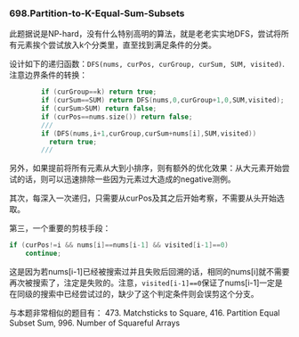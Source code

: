 ### 698.Partition-to-K-Equal-Sum-Subsets

此题据说是NP-hard，没有什么特别高明的算法，就是老老实实地DFS，尝试将所有元素挨个尝试放入k个分类里，直至找到满足条件的分类。

设计如下的递归函数：```DFS(nums, curPos, curGroup, curSum, SUM, visited)```.
注意边界条件的转换：
```cpp
        if (curGroup==k) return true;
        if (curSum==SUM) return DFS(nums,0,curGroup+1,0,SUM,visited);
        if (curSum>SUM) return false;
        if (curPos==nums.size()) return false;
        ///
        if (DFS(nums,i+1,curGroup,curSum+nums[i],SUM,visited))
          return true;
        ///
```        

另外，如果提前将所有元素从大到小排序，则有额外的优化效果：从大元素开始尝试的话，则可以迅速排除一些因为元素过大造成的negative测例。

其次，每深入一次递归，只需要从curPos及其之后开始考察，不需要从头开始选取。

第三，一个重要的剪枝手段：
```cpp
if (curPos!=i && nums[i]==nums[i-1] && visited[i-1]==0)
    continue;
```
这是因为若nums[i-1]已经被搜索过并且失败后回溯的话，相同的nums[i]就不需要再次被搜索了，注定是失败的。注意，```visited[i-1]==0```保证了nums[i-1]一定是在同级的搜索中已经尝试过的，缺少了这个判定条件则会误剪这个分支。

与本题非常相似的题目有： 473. Matchsticks to Square, 416. Partition Equal Subset Sum, 996. Number of Squareful Arrays    
